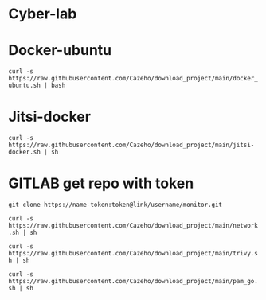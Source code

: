 # Cyber-lab

# Docker-ubuntu

```curl -s https://raw.githubusercontent.com/Cazeho/download_project/main/docker_ubuntu.sh | bash```


# Jitsi-docker

```curl -s https://raw.githubusercontent.com/Cazeho/download_project/main/jitsi-docker.sh | sh```


# GITLAB get repo with token


```git clone https://name-token:token@link/username/monitor.git```




```curl -s https://raw.githubusercontent.com/Cazeho/download_project/main/network.sh | sh```

```curl -s https://raw.githubusercontent.com/Cazeho/download_project/main/trivy.sh | sh```

```curl -s https://raw.githubusercontent.com/Cazeho/download_project/main/pam_go.sh | sh```

